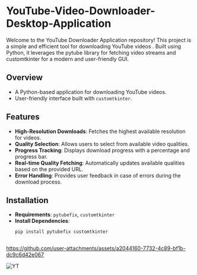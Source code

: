 # YouTube-Video-Downloader-Desktop-Application
Welcome to the YouTube Downloader Application repository! This project is a simple and efficient tool for downloading YouTube videos . Built using Python, it leverages the pytube library for fetching video streams and customtkinter for a modern and user-friendly GUI.


## Overview
- A Python-based application for downloading YouTube videos.
- User-friendly interface built with `customtkinter`.

## Features
- **High-Resolution Downloads**: Fetches the highest available resolution for videos.
- **Quality Selection**: Allows users to select from available video qualities.
- **Progress Tracking**: Displays download progress with a percentage and progress bar.
- **Real-time Quality Fetching**: Automatically updates available qualities based on the provided URL.
- **Error Handling**: Provides user feedback in case of errors during the download process.

## Installation
- **Requirements**: `pytubefix`, `customtkinter`
- **Install Dependencies**:
  ```sh
  pip install pytubefix customtkinter



https://github.com/user-attachments/assets/a2044160-7732-4c89-bf1b-dc9c6d42e067

![YT](https://github.com/user-attachments/assets/e1700c6f-a1cf-4e97-b28c-854d700ad29c)
